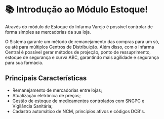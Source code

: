 # 📚 Introdução ao Módulo Estoque!

Através do módulo de Estoque do Infarma Varejo é possível controlar de forma simples as mercadorias da sua loja.

O Sistema garante um método de remanejamento das compras para um só, ou até para múltiplos Centros de Distribuição. Além disso, com o Infarma Central é possível gerar métodos de projeção, ponto de ressuprimento, estoque de segurança e curva ABC, garantindo mais agilidade e segurança para sua farmácia.

## Principais Características
- Remanejamento de mercadorias entre lojas;
- Atualização eletrônica de preços;
- Gestão de estoque de medicamentos controlados com SNGPC e Vigilância Sanitária;
- Cadastro automático de NCM, princípios ativos e códigos DCB's.